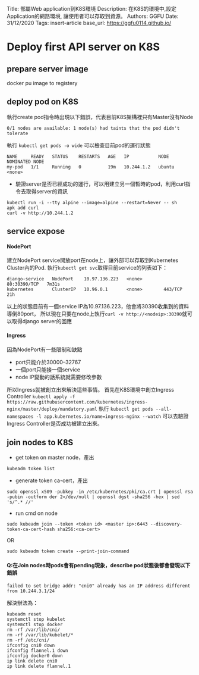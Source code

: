 Title: 部屬Web application到K8S環境
Description: 在K8S的環境中,設定Application的網路環境, 讓使用者可以存取到資源。
Authors: GGFU
Date: 31/12/2020
Tags: insert-article
base_url: https://ggfu0114.github.io/

# Deploy first API server on K8S

## prepare server image
docker pu
image to registery

## deploy pod on K8S


執行create pod指令時出現以下錯誤，代表目前K8S架構裡只有Master沒有Node
```
0/1 nodes are available: 1 node(s) had taints that the pod didn't tolerate
```
執行 `kubectl get pods -o wide` 可以檢查目前pod的運行狀態
```
NAME     READY   STATUS    RESTARTS   AGE   IP           NODE     NOMINATED NODE
my-pod   1/1     Running   0          19m   10.244.1.2   ubuntu   <none>
```
- 驗證server是否已經成功的運行，可以用建立另一個暫時的pod，利用curl指令去取得server的資訊

```
kubectl run -i --tty alpine --image=alpine --restart=Never -- sh
apk add curl
curl -v http://10.244.1.2
```

## service expose 


#### NodePort
建立NodePort service開放port在node上，讓外部可以存取到Kubernetes Cluster內的Pod.
執行`kubectl get svc`取得目前service的列表如下：
```
django-service   NodePort    10.97.136.223   <none>        80:30390/TCP   7m31s
kubernetes       ClusterIP   10.96.0.1       <none>        443/TCP        21h
```
以上的狀態目前有一個service IP為10.97.136.223，他會將30390收集到的資料導倒80port，
所以現在只要在node上執行`curl -v http://<nodeip>:30390`就可以取得django server的回應

#### Ingress
因為NodePort有一些限制和缺點
- port只能介於30000–32767
- 一個port只能接一個service
- node IP變動的話系統就需要修改參數

所以Ingress就被創立出來解決這些事情。
首先在K8S環境中創立Ingress Controller
`kubectl apply -f https://raw.githubusercontent.com/kubernetes/ingress-nginx/master/deploy/mandatory.yaml`
執行
`kubectl get pods --all-namespaces -l app.kubernetes.io/name=ingress-nginx --watch`
可以去驗證Ingress Controller是否成功被建立出來。





## join nodes to K8S
- get token on master node，產出<token id>
```
kubeadm token list
```
- generate token ca-cert，產出<ca-cert>
```
sudo openssl x509 -pubkey -in /etc/kubernetes/pki/ca.crt | openssl rsa -pubin -outform der 2>/dev/null | openssl dgst -sha256 -hex | sed 's/^.* //'
```
- run cmd on node
```
sudo kubeadm join --token <token id> <master ip>:6443 --discovery-token-ca-cert-hash sha256:<ca-cert>
```

OR

```
sudo kubeadm token create --print-join-command
```

#### Q:在Join nodes時pods會有pending現象，describe pod狀態後都會發現以下錯誤
```
failed to set bridge addr: "cni0" already has an IP address different from 10.244.3.1/24
```
解決辦法為：
```
kubeadm reset
systemctl stop kubelet
systemctl stop docker
rm -rf /var/lib/cni/
rm -rf /var/lib/kubelet/*
rm -rf /etc/cni/
ifconfig cni0 down
ifconfig flannel.1 down
ifconfig docker0 down
ip link delete cni0
ip link delete flannel.1
```